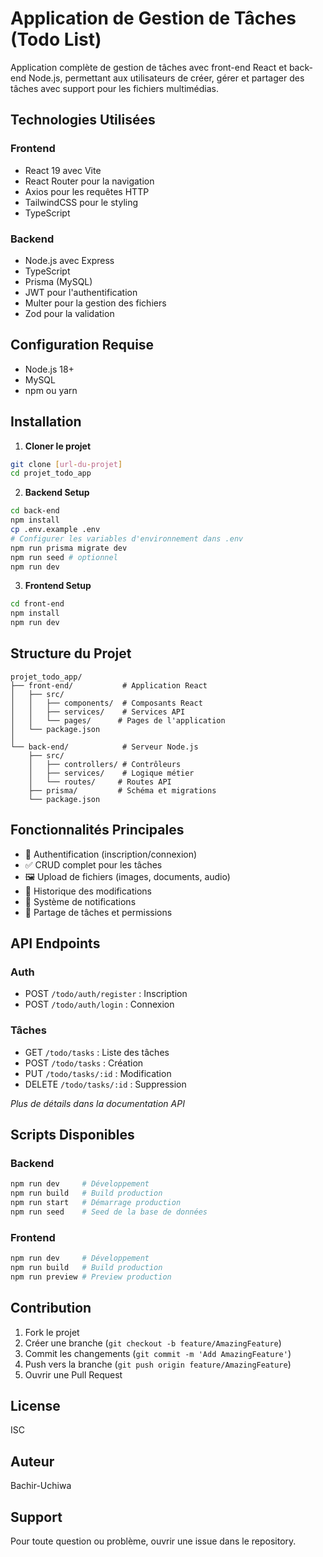 # Application de Gestion de Tâches (Todo List)

Application complète de gestion de tâches avec front-end React et back-end Node.js, permettant aux utilisateurs de créer, gérer et partager des tâches avec support pour les fichiers multimédias.

## Technologies Utilisées

### Frontend
- React 19 avec Vite
- React Router pour la navigation
- Axios pour les requêtes HTTP
- TailwindCSS pour le styling
- TypeScript

### Backend
- Node.js avec Express
- TypeScript
- Prisma (MySQL)
- JWT pour l'authentification
- Multer pour la gestion des fichiers
- Zod pour la validation

## Configuration Requise

- Node.js 18+
- MySQL
- npm ou yarn

## Installation

1. **Cloner le projet**
```bash
git clone [url-du-projet]
cd projet_todo_app
```

2. **Backend Setup**
```bash
cd back-end
npm install
cp .env.example .env
# Configurer les variables d'environnement dans .env
npm run prisma migrate dev
npm run seed # optionnel
npm run dev
```

3. **Frontend Setup**
```bash
cd front-end
npm install
npm run dev
```

## Structure du Projet

```
projet_todo_app/
├── front-end/           # Application React
│   ├── src/
│   │   ├── components/  # Composants React
│   │   ├── services/    # Services API
│   │   └── pages/      # Pages de l'application
│   └── package.json
│
└── back-end/            # Serveur Node.js
    ├── src/
    │   ├── controllers/ # Contrôleurs
    │   ├── services/    # Logique métier
    │   └── routes/     # Routes API
    ├── prisma/         # Schéma et migrations
    └── package.json
```

## Fonctionnalités Principales

- 👤 Authentification (inscription/connexion)
- ✅ CRUD complet pour les tâches
- 🖼️ Upload de fichiers (images, documents, audio)
- 🔄 Historique des modifications
- 🔔 Système de notifications
- 👥 Partage de tâches et permissions

## API Endpoints

### Auth
- POST `/todo/auth/register` : Inscription
- POST `/todo/auth/login` : Connexion

### Tâches
- GET `/todo/tasks` : Liste des tâches
- POST `/todo/tasks` : Création
- PUT `/todo/tasks/:id` : Modification
- DELETE `/todo/tasks/:id` : Suppression

*Plus de détails dans la documentation API*

## Scripts Disponibles

### Backend
```bash
npm run dev     # Développement
npm run build   # Build production
npm run start   # Démarrage production
npm run seed    # Seed de la base de données
```

### Frontend
```bash
npm run dev     # Développement
npm run build   # Build production
npm run preview # Preview production
```

## Contribution

1. Fork le projet
2. Créer une branche (`git checkout -b feature/AmazingFeature`)
3. Commit les changements (`git commit -m 'Add AmazingFeature'`)
4. Push vers la branche (`git push origin feature/AmazingFeature`)
5. Ouvrir une Pull Request

## License

ISC

## Auteur

Bachir-Uchiwa

## Support

Pour toute question ou problème, ouvrir une issue dans le repository.